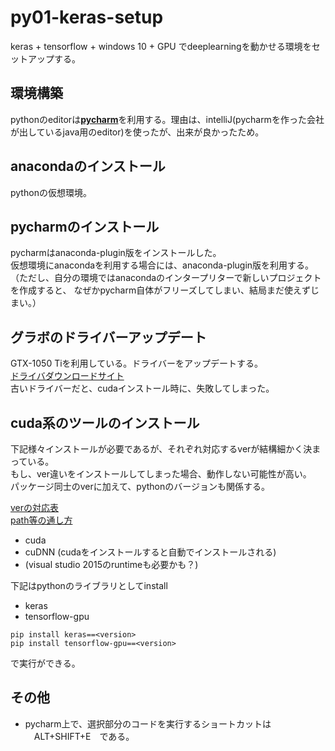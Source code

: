 # py01-keras-setup
keras + tensorflow + windows 10 + GPU でdeeplearningを動かせる環境をセットアップする。

## 環境構築
pythonのeditorは[**pycharm**](https://www.jetbrains.com/pycharm/)を利用する。理由は、intelliJ(pycharmを作った会社が出しているjava用のeditor)を使ったが、出来が良かったため。

## anacondaのインストール
pythonの仮想環境。

## pycharmのインストール
pycharmはanaconda-plugin版をインストールした。  
仮想環境にanacondaを利用する場合には、anaconda-plugin版を利用する。  
（ただし、自分の環境ではanacondaのインタープリターで新しいプロジェクトを作成すると、
なぜかpycharm自体がフリーズしてしまい、結局まだ使えずじまい。）

## グラボのドライバーアップデート
GTX-1050 Tiを利用している。ドライバーをアップデートする。  
[ドライバダウンロードサイト](https://www.nvidia.co.jp/Download/index.aspx?lang=jp)  
古いドライバーだと、cudaインストール時に、失敗してしまった。

## cuda系のツールのインストール
下記様々インストールが必要であるが、それぞれ対応するverが結構細かく決まっている。  
もし、ver違いをインストールしてしまった場合、動作しない可能性が高い。  
パッケージ同士のverに加えて、pythonのバージョンも関係する。

[verの対応表](https://www.tensorflow.org/install/source#common_installation_problems)  
[path等の通し方](https://www.tensorflow.org/install/gpu?hl=ja-jp#hardware_requirements)
- cuda
- cuDNN (cudaをインストールすると自動でインストールされる)
- (visual studio 2015のruntimeも必要かも？)

下記はpythonのライブラリとしてinstall
- keras
- tensorflow-gpu
```{shell}
pip install keras==<version>
pip install tensorflow-gpu==<version>
```
で実行ができる。

## その他
- pycharm上で、選択部分のコードを実行するショートカットは 　ALT+SHIFT+E　である。